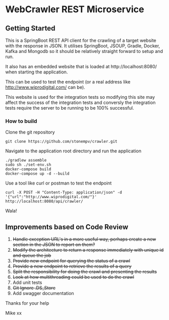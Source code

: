 # WebCrawler REST Microservice

## Getting Started
This is a SpringBoot REST API client for the crawling of a target website with the response in JSON.
It utilises SpringBoot, JSOUP, Gradle, Docker, Kafka and Mongodb so it should be relatively straight forward to setup and run.

It also has an embedded website that is loaded at http://localhost:8080/ when starting the application.

This can be used to test the endpoint (or a real address like http://www.wiprodigital.com/ can be).

This website is used for the integration tests so modifying this site may affect the success of the integration tests and conversly the integration tests require the server to be running to be 100% successful.

### How to build
Clone the git repository
```
git clone https://github.com/stonempv/crawler.git
```

Navigate to the application root directory and run the application
```
./gradlew assemble
sudo sh ./set-env.sh
docker-compose build
docker-compose up -d --build
```

Use a tool like curl or postman to test the endpoint
```
curl -X POST -H "Content-Type: application/json" -d '{"url":"http://www.wiprodigital.com/"}' http://localhost:8080/api/crawler/
```

Wala!


## Improvements based on Code Review
1. ~~Handle exception URL's in a more useful way, perhaps create a new section in the JSON to report on them?~~
2. ~~Modify the architecture to return a response immediately with unique id and queue the job~~
3. ~~Provide new endpoint for querying the status of a crawl~~
4. ~~Provide a new endpoint to retrieve the results of a query~~
5. ~~Split the responsibility for doing the crawl and presenting the results~~
6. ~~Look at how multithreading could be used to do the crawl~~
7. Add unit tests
8. ~~Git Ignore .DS_Store~~
9. Add swagger documentation


Thanks for your help

Mike xx


